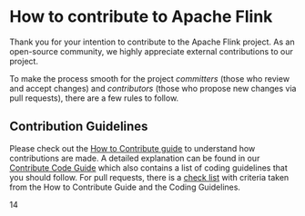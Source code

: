 # How to contribute to Apache Flink

Thank you for your intention to contribute to the Apache Flink project. As an open-source community, we highly appreciate external contributions to our project.

To make the process smooth for the project *committers* (those who review and accept changes) and *contributors* (those who propose new changes via pull requests), there are a few rules to follow.

## Contribution Guidelines

Please check out the [How to Contribute guide](https://flink.apache.org/contributing/how-to-contribute.html) to understand how contributions are made.
A detailed explanation can be found in our [Contribute Code Guide](https://flink.apache.org/contributing/contribute-code.html) which also contains a list of coding guidelines that you should follow.
For pull requests, there is a [check list](PULL_REQUEST_TEMPLATE.md) with criteria taken from the How to Contribute Guide and the Coding Guidelines.

14

